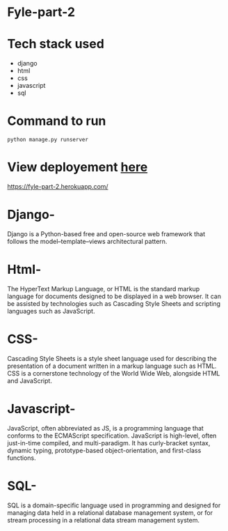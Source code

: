 # Fyle-part-2
# Tech stack used 
- django
- html
- css
- javascript
- sql
# Command to run
`python manage.py runserver`
# View deployement [here](https://fyle-part-2.herokuapp.com/)
https://fyle-part-2.herokuapp.com/


# Django-
Django is a Python-based free and open-source web framework that follows the model–template–views architectural pattern. 

# Html-
The HyperText Markup Language, or HTML is the standard markup language for documents designed to be displayed in a web browser. It can be assisted by technologies such as Cascading Style Sheets and scripting languages such as JavaScript.

# CSS-
Cascading Style Sheets is a style sheet language used for describing the presentation of a document written in a markup language such as HTML. CSS is a cornerstone technology of the World Wide Web, alongside HTML and JavaScript.

# Javascript-
JavaScript, often abbreviated as JS, is a programming language that conforms to the ECMAScript specification. JavaScript is high-level, often just-in-time compiled, and multi-paradigm. It has curly-bracket syntax, dynamic typing, prototype-based object-orientation, and first-class functions.

# SQL-
SQL is a domain-specific language used in programming and designed for managing data held in a relational database management system, or for stream processing in a relational data stream management system.
